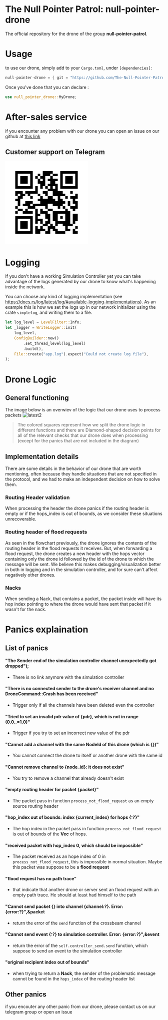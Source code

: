 # The Null Pointer Patrol: null-pointer-drone
The official repository for the drone of the group **null-pointer-patrol**.
# Usage
to use our drone, simply add to your `Cargo.toml`, under `[dependencies]`:
``` rust
null-pointer-drone = { git = "https://github.com/The-Null-Pointer-Patrol/null-pointer-drone.git"}
```
Once you've done that you can declare :
``` rust 
use null_pointer_drone::MyDrone; 
```
# After-sales service
if you encounter any problem with our drone you can open an issue on our github at [this link](https://github.com/The-Null-Pointer-Patrol/null-pointer-drone/issues)

## Customer support on Telegram
![alt text](qr-code.png "TG Customer Service")

# Logging
If you don't have a working Simulation Controller yet you can take advantage of the logs generated by our drone to know what's happening inside the network.

You can choose any kind of logging implementation (see https://docs.rs/log/latest/log/#available-logging-implementations). As an example this is how we set the logs up in our network initializer using the crate `simplelog`, and writing them to a file.
``` rust
let log_level = LevelFilter::Info;
let _logger = WriteLogger::init(
    log_level,
    ConfigBuilder::new()
        .set_thread_level(log_level)
        .build(),
    File::create("app.log").expect("Could not create log file"),
);

```
# Drone Logic
## General functioning
The image below is an overwiev of the logic that our drone uses to process packets
![latest2](https://github.com/user-attachments/assets/68793d31-fc32-4103-8fcc-9bbc6711db44)
> The colored squares represent how we split the drone logic in different functions and there are Diamond-shaped decision points for all of the relevant checks that our drone does when processing (except for the panics that are not included in the diagram)

## Implementation details
There are some details in the behavior of our drone that are worth mentioning, often because they handle situations that are not specified in the protocol, and we had to make an independent decision on how to solve them.
### Routing Header validation
When processing the header the drone panics if the routing header is empty or if the hops_index is out of bounds, as we consider these situations unrecoverable. 
### Routing header of flood requests
As seen in the flowchart previously, the drone ignores the contents of the routing header in the flood requests it receives. But, when forwarding a flood request, the drone creates a new header with the hops vector containing only the drone id followed by the id of the drone to which the message will be sent. We believe this makes debugging/visualization better in both in logging and in the simulation controller, and for sure can't affect negatively other drones.
### Nacks
When sending a Nack, that contains a packet, the packet inside will have its hop index pointing to where the drone would have sent that packet if it wasn't for the nack.

# Panics explaination

## List of panics
#### "The Sender<DroneCommand> end of the simulation controller channel unexpectedly got dropped");
 - There is no link anymore with the simulation controller

#### "There is no connected sender to the drone's receiver channel and no DroneCommand::Crash has been received"
 - Trigger only if all the channels have been deleted even the controller

#### "Tried to set an invalid pdr value of {pdr}, which is not in range (0.0..=1.0)"
 - Trigger if you try to set an incorrect new value of the pdr

#### "Cannot add a channel with the same NodeId of this drone (which is {})"
 - You cannot connect the drone to itself or another drone with the same id

#### "Cannot remove channel to {node_id}: it does not exist"
 - You try to remove a channel that already doesn't exist

#### "empty routing header for packet {packet}"
 - The packet pass in function `process_not_flood_request` as an empty source routing header

#### "hop_index out of bounds: index {current_index} for hops {:?}"
 - The hop index in the packet pass in function `process_not_flood_request` 
is out of bounds of the **Vec** of hops.  

#### "received packet with hop_index 0, which should be impossible"
 - The packet received as an hope index of 0 in `process_not_flood_request`, this is impossible in normal situation.
Maybe this packet was suppose to be a **flood request**

#### "flood request has no path trace"
 - that indicate that another drone or server sent an flood request with an empty path trace.
 He should at least had himself to the path

#### "Cannot send packet {} into channel {channel:?}. Error: {error:?}",&packet
 - return the error of the `send` function of the crossbeam channel 

#### "Cannot send event {:?} to simulation controller. Error: {error:?}",&event
 - return the error of the `self.controller_send.send` function, which suppose to send 
an event to the simulation controller  

#### "original recipient index out of bounds"
 - when trying to return a **Nack**, the sender of the problematic message cannot be found
in the `hops_index` of the routing header list

## Other panics
if you encouter any other panic from our drone, please contact us on our telegram group or open an issue
